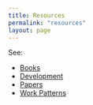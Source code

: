 ```yaml
---
title: Resources
permalink: "resources"
layout: page
---
```


See:

* [Books](books)
* [Development](development)
* [Papers](papers)
* [Work Patterns](patterns)

